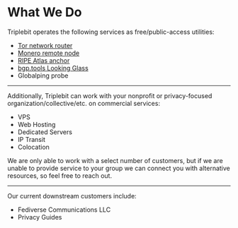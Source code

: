 # What We Do

Triplebit operates the following services as free/public-access utilities:

- [Tor network router](relays.md)
- [Monero remote node](monero.md)
- [RIPE Atlas anchor](https://atlas.ripe.net/probes/7395)
- [bgp.tools Looking Glass](https://bgp.tools/lg/401332)
- Globalping probe

---

Additionally, Triplebit can work with your nonprofit or privacy-focused organization/collective/etc. on commercial services:

- VPS
- Web Hosting
- Dedicated Servers
- IP Transit
- Colocation

We are only able to work with a select number of customers, but if we are unable to provide service to your group we can connect you with alternative resources, so feel free to reach out.

---

Our current downstream customers include:

- Fediverse Communications LLC
- Privacy Guides
